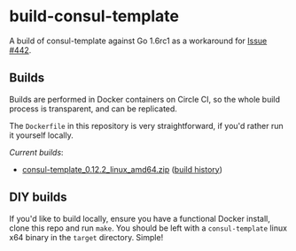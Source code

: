 # build-consul-template

A build of consul-template against Go 1.6rc1 as a workaround for [Issue #442](https://github.com/hashicorp/consul-template/issues/442).

## Builds

Builds are performed in Docker containers on Circle CI, so the whole build
process is transparent, and can be replicated.

The `Dockerfile` in this repository is very straightforward, if you'd rather
run it yourself locally.

*Current builds*:

 - [consul-template_0.12.2_linux_amd64.zip](https://circle-artifacts.com/gh/duggan/build-consul-template/26/artifacts/0/tmp/circle-artifacts.eNv3KPD/consul-template_0.12.2_linux_amd64.zip) ([build history](https://circleci.com/gh/duggan/build-consul-template/26#artifacts))

## DIY builds

If you'd like to build locally, ensure you have a functional Docker
install, clone this repo and run `make`. You should be left with a
`consul-template` linux x64 binary in the `target` directory. Simple!
